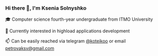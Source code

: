 ### Hi there 👋, I'm Ksenia Solnyshko

🎓 Computer science fourth-year undergraduate from ITMO University

🌱 Currently interested in highload applications development

📫 Can be easily reached via telegram [@koteikoo](https://t.me/koteikoo) or email petrovaksv@gmail.com
